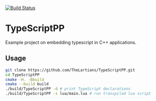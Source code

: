 [![Build Status](https://travis-ci.com/TheLartians/TypeScriptPP.svg?branch=master)](https://travis-ci.com/TheLartians/TypeScriptPP)

# TypeScriptPP

Example project on embedding typescript in C++ applications.

## Usage

```bash
git clone https://github.com/TheLartians/TypeScriptPP.git
cd TypeScriptPP
cmake -H. -Bbuild
cmake --build build
./build/TypeScriptPP -d # print TypeScript declarations
./build/TypeScriptPP -s lua/main.lua # run transpiled lua script
```
